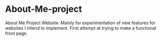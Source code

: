# About-Me-project
 About Me Project Website. Mainly for experimentation of new features for websites I intend to implement. First attempt at trying to make a functional front page.
